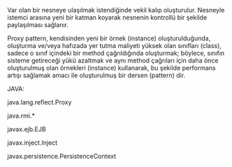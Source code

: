 Var olan bir nesneye ulaşılmak istendiğinde vekil kalıp oluşturulur. Nesneyle istemci arasına yeni bir katman koyarak nesnenin kontrollü bir şekilde paylaşılması sağlanır.

Proxy pattern, kendisinden yeni bir örnek (instance) oluşturulduğunda, oluşturma ve/veya hafızada yer tutma maliyeti yüksek olan sınıfları (class), sadece o sınıf içindeki bir method çağrıldığında oluşturmak; böylece, sınıfın sisteme getireceği yükü azaltmak ve aynı method çağrıları için daha önce oluşturulmuş olan örnekleri (instance) kullanarak, bu şekilde performans artışı sağlamak amacı ile oluşturulmuş bir dersen (pattern) dir.


JAVA:

java.lang.reflect.Proxy

java.rmi.*

javax.ejb.EJB

javax.inject.Inject

javax.persistence.PersistenceContext